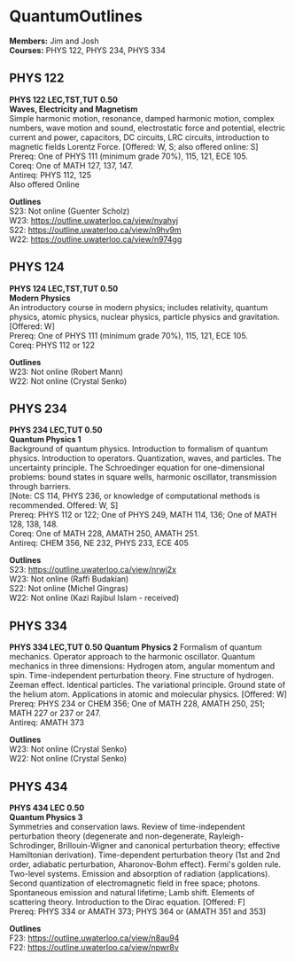 # QuantumOutlines

**Members:** Jim and Josh  
**Courses:** PHYS 122, PHYS 234, PHYS 334  

## PHYS 122  
**PHYS 122 LEC,TST,TUT 0.50**  
**Waves, Electricity and Magnetism**  
Simple harmonic motion, resonance, damped harmonic motion, complex numbers, wave motion and sound, electrostatic force and potential, electric current and power, capacitors, DC circuits, LRC circuits, introduction to magnetic fields Lorentz Force. [Offered: W, S; also offered online: S]  
Prereq: One of PHYS 111 (minimum grade 70%), 115, 121, ECE 105.  
Coreq: One of MATH 127, 137, 147.  
Antireq: PHYS 112, 125  
Also offered Online  

**Outlines**   
S23: Not online (Guenter Scholz)  
W23: https://outline.uwaterloo.ca/view/nyahyj   
S22: https://outline.uwaterloo.ca/view/n9hv9m  
W22: https://outline.uwaterloo.ca/view/n974gg  


## PHYS 124

**PHYS 124 LEC,TST,TUT 0.50**  
**Modern Physics**  
An introductory course in modern physics; includes relativity, quantum physics, atomic physics, nuclear physics, particle physics and gravitation. [Offered: W]  
Prereq: One of PHYS 111 (minimum grade 70%), 115, 121, ECE 105.  
Coreq: PHYS 112 or 122  
 

**Outlines**  
W23: Not online (Robert Mann)  
W22: Not online (Crystal Senko)  


## PHYS 234  

**PHYS 234 LEC,TUT 0.50**  
**Quantum Physics 1**  
Background of quantum physics. Introduction to formalism of quantum physics. Introduction to operators. Quantization, waves, and particles. The uncertainty principle. The Schroedinger equation for one-dimensional problems: bound states in square wells, harmonic oscillator, transmission through barriers.  
[Note: CS 114, PHYS 236, or knowledge of computational methods is recommended. Offered: W, S]  
Prereq: PHYS 112 or 122; One of PHYS 249, MATH 114, 136; One of MATH 128, 138, 148.  
Coreq: One of MATH 228, AMATH 250, AMATH 251.  
Antireq: CHEM 356, NE 232, PHYS 233, ECE 405  

**Outlines**  
S23: https://outline.uwaterloo.ca/view/nrwj2x  
W23: Not online (Raffi Budakian)  
S22: Not online (Michel Gingras)  
W22: Not online (Kazi Rajibul Islam - received)  


## PHYS 334 

**PHYS 334 LEC,TUT 0.50**
**Quantum Physics 2**
Formalism of quantum mechanics. Operator approach to the harmonic oscillator. Quantum mechanics in three dimensions: Hydrogen atom, angular momentum and spin. Time-independent perturbation theory. Fine structure of hydrogen. Zeeman effect. Identical particles. The variational principle. Ground state of the helium atom. Applications in atomic and molecular physics. [Offered: W]   
Prereq: PHYS 234 or CHEM 356; One of MATH 228, AMATH 250, 251; MATH 227 or 237 or 247.  
Antireq: AMATH 373  

**Outlines**  
W23: Not online (Crystal Senko)  
W22: Not online (Crystal Senko)   


## PHYS 434 

**PHYS 434 LEC 0.50**  
**Quantum Physics 3**  
Symmetries and conservation laws. Review of time-independent perturbation theory (degenerate and non-degenerate, Rayleigh-Schrodinger, Brillouin-Wigner and canonical perturbation theory; effective Hamiltonian derivation). Time-dependent perturbation theory (1st and 2nd order, adiabatic perturbation, Aharonov-Bohm effect). Fermi's golden rule. Two-level systems. Emission and absorption of radiation (applications). Second quantization of electromagnetic field in free space; photons. Spontaneous emission and natural lifetime; Lamb shift. Elements of scattering theory. Introduction to the Dirac equation. [Offered: F]  
Prereq: PHYS 334 or AMATH 373; PHYS 364 or (AMATH 351 and 353)  


**Outlines**  
F23: https://outline.uwaterloo.ca/view/n8au94  
F22: https://outline.uwaterloo.ca/view/npwr8v
